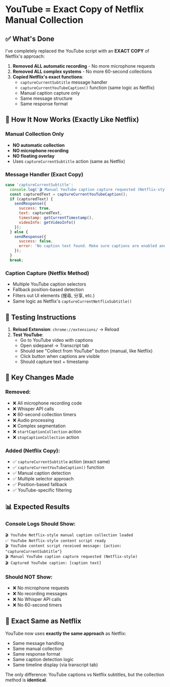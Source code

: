 # YouTube = Exact Copy of Netflix Manual Collection

## ✅ What's Done

I've completely replaced the YouTube script with an **EXACT COPY** of Netflix's approach:

1. **Removed ALL automatic recording** - No more microphone requests
2. **Removed ALL complex systems** - No more 60-second collections 
3. **Copied Netflix's exact functions**:
   - `captureCurrentSubtitle` message handler
   - `captureCurrentYouTubeCaption()` function (same logic as Netflix)
   - Manual caption capture only
   - Same message structure
   - Same response format

## 🎯 How It Now Works (Exactly Like Netflix)

### Manual Collection Only
- **NO automatic collection**
- **NO microphone recording** 
- **NO floating overlay**
- Uses `captureCurrentSubtitle` action (same as Netflix)

### Message Handler (Exact Copy)
```javascript
case 'captureCurrentSubtitle':
  console.log('🎬 Manual YouTube caption capture requested (Netflix-style)');
  const capturedText = captureCurrentYouTubeCaption();
  if (capturedText) {
    sendResponse({ 
      success: true, 
      text: capturedText,
      timestamp: getCurrentTimestamp(),
      videoInfo: getVideoInfo()
    });
  } else {
    sendResponse({ 
      success: false, 
      error: 'No caption text found. Make sure captions are enabled and visible.' 
    });
  }
  break;
```

### Caption Capture (Netflix Method)
- Multiple YouTube caption selectors
- Fallback position-based detection
- Filters out UI elements (搜尋, 分享, etc.)
- Same logic as Netflix's `captureCurrentNetflixSubtitle()`

## 🧪 Testing Instructions

1. **Reload Extension**: `chrome://extensions/` → Reload
2. **Test YouTube**:
   - Go to YouTube video with captions
   - Open sidepanel → Transcript tab  
   - Should see "Collect from YouTube" button (manual, like Netflix)
   - Click button when captions are visible
   - Should capture text + timestamp

## 🔄 Key Changes Made

### Removed:
- ❌ All microphone recording code
- ❌ Whisper API calls
- ❌ 60-second collection timers
- ❌ Audio processing
- ❌ Complex segmentation
- ❌ `startCaptionCollection` action
- ❌ `stopCaptionCollection` action

### Added (Netflix Copy):
- ✅ `captureCurrentSubtitle` action (exact same)
- ✅ `captureCurrentYouTubeCaption()` function
- ✅ Manual caption detection
- ✅ Multiple selector approach
- ✅ Position-based fallback
- ✅ YouTube-specific filtering

## 📊 Expected Results

### Console Logs Should Show:
```
🎬 YouTube Netflix-style manual caption collection loaded
✅ YouTube Netflix-style content script ready
🎬 YouTube content script received message: {action: "captureCurrentSubtitle"}
🎬 Manual YouTube caption capture requested (Netflix-style)
🎬 Captured YouTube caption: [caption text]
```

### Should NOT Show:
- ❌ No microphone requests
- ❌ No recording messages
- ❌ No Whisper API calls
- ❌ No 60-second timers

## 🎯 Exact Same as Netflix

YouTube now uses **exactly the same approach** as Netflix:
- Same message handling
- Same manual collection
- Same response format  
- Same caption detection logic
- Same timeline display (via transcript tab)

The only difference: YouTube captions vs Netflix subtitles, but the collection method is **identical**.